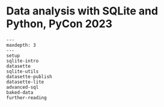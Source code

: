 # Data analysis with SQLite and Python, PyCon 2023

```{toctree}
---
maxdepth: 3
---
setup
sqlite-intro
datasette
sqlite-utils
datasette-publish
datasette-lite
advanced-sql
baked-data
further-reading
```
